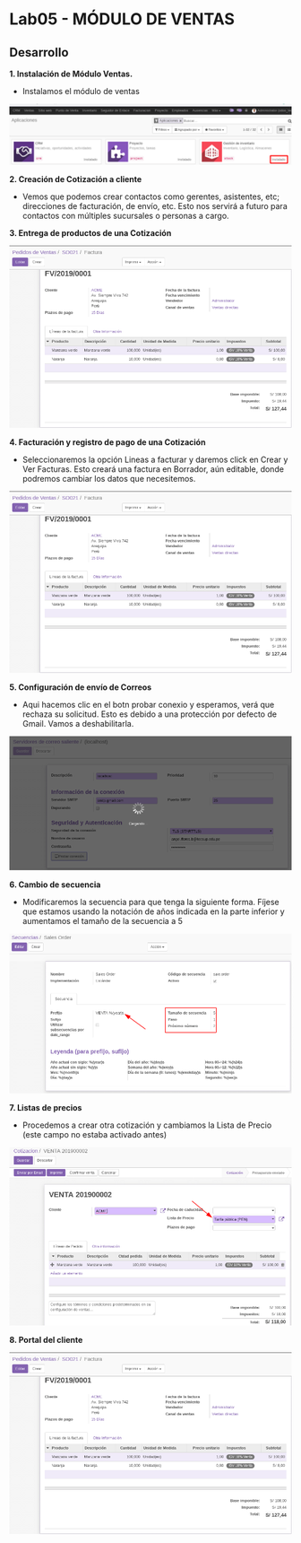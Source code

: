 
# Lab05 - MÓDULO DE VENTAS
## Desarrollo

**1. Instalación de Módulo Ventas.**

   * Instalamos el módulo de ventas
   
   ![](https://github.com/Ares-Fel/Lab-Integ.-de-Sis.-Empresariales-Avanzado/blob/master/Lab04/modulo_inventario.png)
   
**2. Creación de Cotización a cliente**

   * Vemos que podemos crear contactos como gerentes, asistentes, etc; direcciones de
facturación, de envío, etc. Esto nos servirá a futuro para contactos con múltiples sucursales o personas
a cargo.

   
   
**3. Entrega de productos de una Cotización**

   ![](https://github.com/Ares-Fel/Lab-Integ.-de-Sis.-Empresariales-Avanzado/blob/master/Lab05/imgs/factura_borrador.png)

**4. Facturación y registro de pago de una Cotización**

   * Seleccionaremos la opción Lineas a facturar y daremos click en Crear y Ver Facturas. Esto creará una factura en Borrador, aún editable, donde podremos cambiar los datos que necesitemos.
   
   ![](https://github.com/Ares-Fel/Lab-Integ.-de-Sis.-Empresariales-Avanzado/blob/master/Lab05/imgs/factura_borrador.png)
   
**5. Configuración de envío de Correos**

   * Aqui hacemos clic en el botn probar conexio y esperamos, verá que rechaza su solicitud. Esto es debido a
una protección por defecto de Gmail. Vamos a deshabilitarla.

   ![](https://github.com/Ares-Fel/Lab-Integ.-de-Sis.-Empresariales-Avanzado/blob/master/Lab05/imgs/probar_conexion.png)

**6. Cambio de secuencia**

   * Modificaremos la secuencia para que tenga la siguiente forma. Fíjese que estamos usando la notación de años indicada en la parte inferior y aumentamos el tamaño de la secuencia a 5

   ![](https://github.com/Ares-Fel/Lab-Integ.-de-Sis.-Empresariales-Avanzado/blob/master/Lab05/imgs/secuencias.png)

**7. Listas de precios**

   * Procedemos a crear otra cotización y cambiamos la Lista de Precio (este campo no estaba activado antes)

   ![](https://github.com/Ares-Fel/Lab-Integ.-de-Sis.-Empresariales-Avanzado/blob/master/Lab05/imgs/lista_precio_cotizacion.png)

**8. Portal del cliente**

   ![](https://github.com/Ares-Fel/Lab-Integ.-de-Sis.-Empresariales-Avanzado/blob/master/Lab05/imgs/factura_borrador.png)
